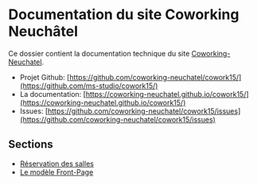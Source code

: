 # Documentation du site Coworking Neuchâtel 

Ce dossier contient la documentation technique du site [Coworking-Neuchatel](https://coworking-neuchatel.ch/).

* Projet Github: [https://github.com/coworking-neuchatel/cowork15/](https://github.com/ms-studio/cowork15/)
* La documentation: [https://coworking-neuchatel.github.io/cowork15/](https://coworking-neuchatel.github.io/cowork15/)
* Issues: [https://github.com/coworking-neuchatel/cowork15/issues](https://github.com/coworking-neuchatel/cowork15/issues)

## Sections

* [Réservation des salles](reservation-salles.md)
* [Le modèle Front-Page](template-front-page.md)